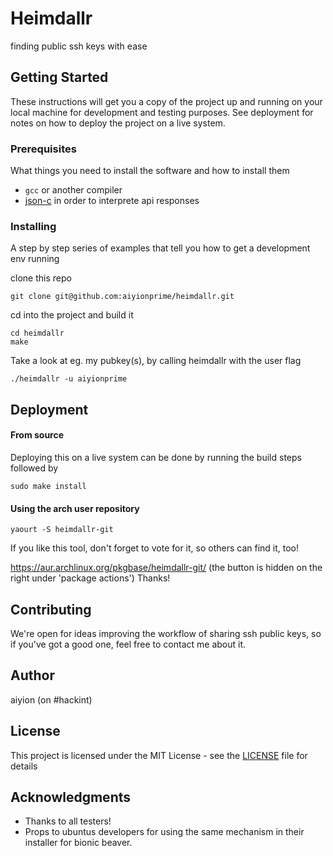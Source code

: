 # Heimdallr

finding public ssh keys with ease

## Getting Started

These instructions will get you a copy of the project up and running on your local machine for development and testing purposes. See deployment for notes on how to deploy the project on a live system.

### Prerequisites

What things you need to install the software and how to install them


* `gcc` or another compiler
* [json-c](https://github.com/json-c/json-c) in order to interprete api responses


### Installing

A step by step series of examples that tell you how to get a development env running

clone this repo

```
git clone git@github.com:aiyionprime/heimdallr.git
```

cd into the project and build it

```
cd heimdallr
make
```

Take a look at eg. my pubkey(s), by calling heimdallr with the user flag

```
./heimdallr -u aiyionprime
```

## Deployment

#### From source

Deploying this on a live system can be done by running the build steps followed by

```
sudo make install
```

#### Using the arch user repository

```
yaourt -S heimdallr-git
```

If you like this tool, don't forget to vote for it, so others can find it, too!

https://aur.archlinux.org/pkgbase/heimdallr-git/ (the button is hidden on the right under 'package actions')
Thanks!


## Contributing

We're open for ideas improving the workflow of sharing ssh public keys,
so if you've got a good one, feel free to contact me about it.

## Author

aiyion (on #hackint)

## License

This project is licensed under the MIT License - see the [LICENSE](LICENSE) file for details

## Acknowledgments

* Thanks to all testers!
* Props to ubuntus developers for using the same mechanism in their installer for bionic beaver.
